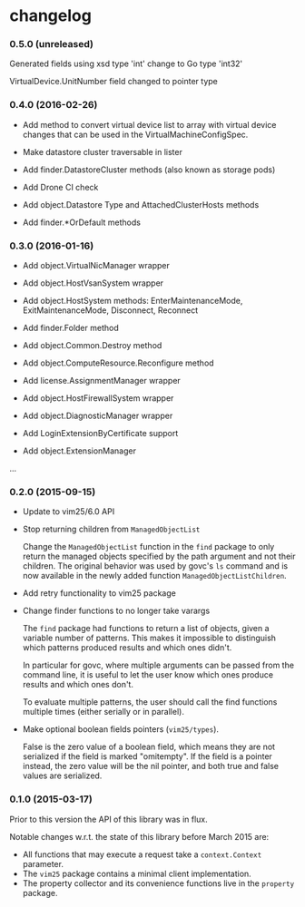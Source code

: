 # changelog

### 0.5.0 (unreleased)

Generated fields using xsd type 'int' change to Go type 'int32'

VirtualDevice.UnitNumber field changed to pointer type

### 0.4.0 (2016-02-26)

* Add method to convert virtual device list to array with virtual device
  changes that can be used in the VirtualMachineConfigSpec.

* Make datastore cluster traversable in lister

* Add finder.DatastoreCluster methods (also known as storage pods)

* Add Drone CI check

* Add object.Datastore Type and AttachedClusterHosts methods

* Add finder.*OrDefault methods

### 0.3.0 (2016-01-16)

* Add object.VirtualNicManager wrapper

* Add object.HostVsanSystem wrapper

* Add object.HostSystem methods: EnterMaintenanceMode, ExitMaintenanceMode, Disconnect, Reconnect

* Add finder.Folder method

* Add object.Common.Destroy method

* Add object.ComputeResource.Reconfigure method

* Add license.AssignmentManager wrapper

* Add object.HostFirewallSystem wrapper

* Add object.DiagnosticManager wrapper

* Add LoginExtensionByCertificate support

* Add object.ExtensionManager

...

### 0.2.0 (2015-09-15)

* Update to vim25/6.0 API

* Stop returning children from `ManagedObjectList`

    Change the `ManagedObjectList` function in the `find` package to only
    return the managed objects specified by the path argument and not their
    children. The original behavior was used by govc's `ls` command and is
    now available in the newly added function `ManagedObjectListChildren`.

* Add retry functionality to vim25 package

* Change finder functions to no longer take varargs

    The `find` package had functions to return a list of objects, given a
    variable number of patterns. This makes it impossible to distinguish which
    patterns produced results and which ones didn't.

    In particular for govc, where multiple arguments can be passed from the
    command line, it is useful to let the user know which ones produce results
    and which ones don't.

    To evaluate multiple patterns, the user should call the find functions
    multiple times (either serially or in parallel).

* Make optional boolean fields pointers (`vim25/types`).

    False is the zero value of a boolean field, which means they are not serialized
    if the field is marked "omitempty". If the field is a pointer instead, the zero
    value will be the nil pointer, and both true and false values are serialized.

### 0.1.0 (2015-03-17)

Prior to this version the API of this library was in flux.

Notable changes w.r.t. the state of this library before March 2015 are:

* All functions that may execute a request take a `context.Context` parameter.
* The `vim25` package contains a minimal client implementation.
* The property collector and its convenience functions live in the `property` package.
